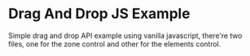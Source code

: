 # Drag And Drop  JS Example

Simple drag and drop API example using vanilla javascript, there're two files, one for the zone control and other for the elements control.
